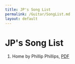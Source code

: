 ```yaml
---
title: JP's Song List
permalink: /Guitar/SongList.md
layout: default
---
```

# JP's Song List

1. Home by Phillip Phillips, [PDF](1_Home/Home_PhillipPhillips.pdf)
